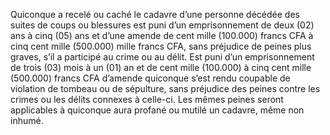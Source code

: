 Quiconque a recelé ou caché le cadavre d’une personne décédée des suites de coups ou blessures est puni d’un emprisonnement de deux (02) ans à cinq (05) ans et d’une amende de cent mille (100.000) francs CFA à cinq cent mille (500.000) mille francs CFA, sans préjudice de peines plus graves, s’il a participé au crime ou au délit.
Est puni d’un emprisonnement de trois (03) mois à un (01) an et de cent mille (100.000) à cinq cent mille (500.000) francs CFA d’amende quiconque s’est rendu coupable de violation de tombeau ou de sépulture, sans préjudice des peines contre les crimes ou les délits connexes à celle-ci.
Les mêmes peines seront applicables à quiconque aura profané ou mutilé un cadavre, même non inhumé.